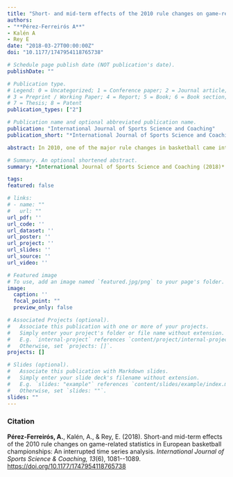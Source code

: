 ```yaml
---
title: "Short- and mid-term effects of the 2010 rule changes on game-related statistics in European basketball championships: An interrupted time series analysis"
authors:
- "**Pérez-Ferreirós A**"
- Kalén A
- Rey E
date: "2018-03-27T00:00:00Z"
doi: "10.1177/1747954118765738"

# Schedule page publish date (NOT publication's date).
publishDate: ""

# Publication type.
# Legend: 0 = Uncategorized; 1 = Conference paper; 2 = Journal article;
# 3 = Preprint / Working Paper; 4 = Report; 5 = Book; 6 = Book section;
# 7 = Thesis; 8 = Patent
publication_types: ["2"]

# Publication name and optional abbreviated publication name.
publication: "International Journal of Sports Science and Coaching"
publication_short: "*International Journal of Sports Science and Coaching*"

abstract: In 2010, one of the major rule changes in basketball came into effect. Including an extension of the 3-point line from 6.25 m to 6.75 m, changed shape of the 3-s area, the addition of no-charge semicircles, and modifications of the shot-clock. This study aimed to analyse if the rule modifications influenced the game-related statistics, both short- and mid-term using interrupted time series analysis, and if the rule changes had the same influence on different age groups and genders. The sample was composed by 5296 games from the European championships 2005–2016 for men and women in both senior and youth competitions. The standard game-related statistics were analysed. The game pace has increased or ceased to decrease after the rule modifications. The development towards a higher proportion of field goals being 3-pointers has continued, although the proportion was lowered directly after the rule modifications. The women senior seems to be the category where the rule modifications had the most effect on the continuous development. No general pattern of differences in effects between categories was found.

# Summary. An optional shortened abstract.
summary: *International Journal of Sports Science and Coaching (2018)*

tags:
featured: false

# links:
# - name: ""
#   url: ""
url_pdf: ''
url_code: ''
url_dataset: ''
url_poster: ''
url_project: ''
url_slides: ''
url_source: ''
url_video: ''

# Featured image
# To use, add an image named `featured.jpg/png` to your page's folder. 
image:
  caption: ''
  focal_point: ""
  preview_only: false

# Associated Projects (optional).
#   Associate this publication with one or more of your projects.
#   Simply enter your project's folder or file name without extension.
#   E.g. `internal-project` references `content/project/internal-project/index.md`.
#   Otherwise, set `projects: []`.
projects: []

# Slides (optional).
#   Associate this publication with Markdown slides.
#   Simply enter your slide deck's filename without extension.
#   E.g. `slides: "example"` references `content/slides/example/index.md`.
#   Otherwise, set `slides: ""`.
slides: ""
---
```


### Citation
**Pérez-Ferreirós, A.**, Kalén, A., & Rey, E. (2018). Short-and mid-term effects of the 2010 rule changes on game-related statistics in European basketball championships: An interrupted time series analysis. *International Journal of Sports Science & Coaching, 13*(6), 1081--1089. https://doi.org/10.1177/1747954118765738
